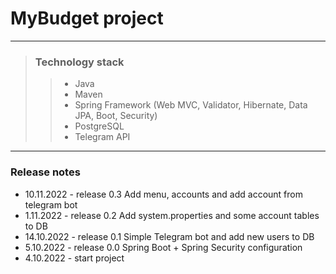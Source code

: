 # MyBudget project
___
>###  Technology stack
>
>>- Java
>>- Maven
>>- Spring Framework (Web MVC, Validator, Hibernate, Data JPA, Boot, Security)
>>- PostgreSQL
>>- Telegram API
___
### Release notes

- 10.11.2022 - release 0.3 Add menu, accounts and add account from telegram bot
- 1.11.2022 - release 0.2 Add system.properties and some account tables to DB
- 14.10.2022 - release 0.1 Simple Telegram bot and add new users to DB
- 5.10.2022 - release 0.0 Spring Boot + Spring Security configuration
- 4.10.2022 - start project
